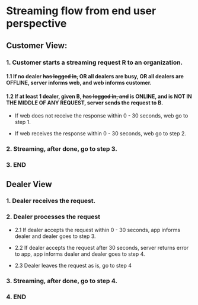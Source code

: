 # Streaming flow from end user perspective

## Customer View:

### 1. Customer starts a streaming request R to an organization.

#### 1.1 If no dealer ~~has logged in,~~ OR all dealers are busy, OR all dealers are OFFLINE, server informs web, and web informs customer.

#### 1.2 If at least 1 dealer, given B, ~~has logged in, and~~ is ONLINE, and is NOT IN THE MIDDLE OF ANY REQUEST, server sends the request to B.

- If web does not receive the response within 0 - 30 seconds, web go to step 1.

- If web receives the response within 0 - 30 seconds, web go to step 2.


### 2. Streaming, after done, go to step 3.

### 3. END

## Dealer View

### 1. Dealer receives the request.

### 2. Dealer processes the request

- 2.1 If dealer accepts the request within 0 - 30 seconds, app informs dealer and dealer goes to step 3.

- 2.2 If dealer accepts the request after 30 seconds, server returns error to app, app informs dealer and dealer goes to step 4.

- 2.3 Dealer leaves the request as is, go to step 4

### 3. Streaming, after done, go to step 4.

### 4. END
